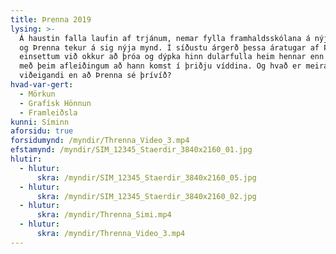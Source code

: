 ```yaml
---
title: Þrenna 2019
lysing: >-
  Á haustin falla laufin af trjánum, nemar fylla framhaldsskólana á nýjan leik
  og Þrenna tekur á sig nýja mynd. Í síðustu árgerð þessa áratugar af Þrennu
  einsettum við okkur að þróa og dýpka hinn dularfulla heim hennar enn frekar
  með þeim afleiðingum að hann komst í þriðju víddina. Og hvað er meira
  viðeigandi en að Þrenna sé þrívíð?
hvad-var-gert:
  - Mörkun
  - Grafísk Hönnun
  - Framleiðsla
kunni: Síminn
aforsidu: true
forsidumynd: /myndir/Threnna_Video_3.mp4
efstamynd: /myndir/SIM_12345_Staerdir_3840x2160_01.jpg
hlutir:
  - hlutur: 
      skra: /myndir/SIM_12345_Staerdir_3840x2160_05.jpg
  - hlutur: 
      skra: /myndir/SIM_12345_Staerdir_3840x2160_02.jpg
  - hlutur: 
      skra: /myndir/Threnna_Simi.mp4
  - hlutur: 
      skra: /myndir/Threnna_Video_3.mp4
---
```


